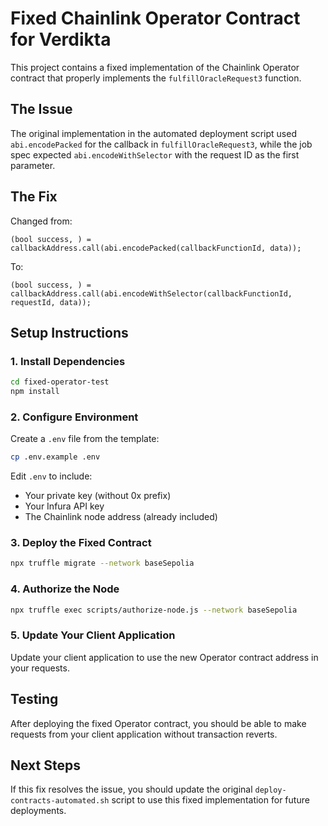 # Fixed Chainlink Operator Contract for Verdikta

This project contains a fixed implementation of the Chainlink Operator contract that properly implements the `fulfillOracleRequest3` function.

## The Issue

The original implementation in the automated deployment script used `abi.encodePacked` for the callback in `fulfillOracleRequest3`, while the job spec expected `abi.encodeWithSelector` with the request ID as the first parameter.

## The Fix

Changed from:
```solidity
(bool success, ) = callbackAddress.call(abi.encodePacked(callbackFunctionId, data));
```

To:
```solidity
(bool success, ) = callbackAddress.call(abi.encodeWithSelector(callbackFunctionId, requestId, data));
```

## Setup Instructions

### 1. Install Dependencies

```bash
cd fixed-operator-test
npm install
```

### 2. Configure Environment

Create a `.env` file from the template:

```bash
cp .env.example .env
```

Edit `.env` to include:
- Your private key (without 0x prefix)
- Your Infura API key
- The Chainlink node address (already included)

### 3. Deploy the Fixed Contract

```bash
npx truffle migrate --network baseSepolia
```

### 4. Authorize the Node

```bash
npx truffle exec scripts/authorize-node.js --network baseSepolia
```

### 5. Update Your Client Application

Update your client application to use the new Operator contract address in your requests.

## Testing

After deploying the fixed Operator contract, you should be able to make requests from your client application without transaction reverts.

## Next Steps

If this fix resolves the issue, you should update the original `deploy-contracts-automated.sh` script to use this fixed implementation for future deployments. 